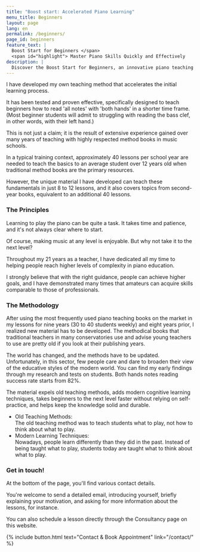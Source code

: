 ```yaml
---
title: "Boost start: Accelerated Piano Learning"
menu_title: Beginners
layout: page
lang: en
permalink: /beginners/
page_id: beginners
feature_text: |
  Boost Start for Beginners </span>
  <span id="highlight"> Master Piano Skills Quickly and Effectively
description: |
  Discover the Boost Start for Beginners, an innovative piano teaching method that helps students read notes with both hands in just 8-12 lessons. Experience modern cognitive learning techniques designed to accelerate your piano education and achieve professional-level skills faster. #PianoLearning #BoostStart
---
```


I have developed my own teaching method that accelerates the initial learning process.

It has been tested and proven effective, specifically designed to teach beginners how to read 'all notes' with 'both hands' in a shorter time frame. (Most beginner students will admit to struggling with reading the bass clef, in other words, with their left hand.)

This is not just a claim; it is the result of extensive experience gained over many years of teaching with highly respected method books in music schools.

In a typical training context, approximately 40 lessons per school year are needed to teach the basics to an average student over 12 years old when traditional method books are the primary resources.

However, the unique material I have developed can teach these fundamentals in just 8 to 12 lessons, and it also covers topics from second-year books, equivalent to an additional 40 lessons.


### The Principles

Learning to play the piano can be quite a task. It takes time and patience, and it's not always clear where to start.

Of course, making music at any level is enjoyable. But why not take it to the next level?

Throughout my 21 years as a teacher, I have dedicated all my time to helping people reach higher levels of complexity in piano education.

I strongly believe that with the right guidance, people can achieve higher goals, and I have demonstrated many times that amateurs can acquire skills comparable to those of professionals.


### The Methodology

After using the most frequently used piano teaching books on the market in my lessons for nine years (30 to 40 students weekly) and eight years prior, I realized new material has to be developed. The methodical books that traditional teachers in many conservatories use and advise young teachers to use are pretty old if you look at their publishing years.

The world has changed, and the methods have to be updated. Unfortunately, in this sector, few people care and dare to broaden their view of the educative styles of the modern world.
You can find my early findings through my research and tests on students. Both hands notes reading success rate starts from 82%.

The material expels old teaching methods, adds modern cognitive learning techniques, takes beginners to the next level faster without relying on self-practice, and helps keep the knowledge solid and durable.
​
- Old Teaching Methods: <br> The old teaching method was to teach students what to play, not how to think about what to play.
- Modern Learning Techniques: <br> Nowadays, people learn differently than they did in the past. Instead of being taught what to play, students today are taught what to think about what to play.


### Get in touch!

At the bottom of the page, you'll find various contact details.

You're welcome to send a detailed email, introducing yourself, briefly explaining your motivation, and asking for more information about the lessons, for instance.

You can also schedule a lesson directly through the Consultancy page on this website.

{% include button.html text="Contact & Book Appointment" link="/contact/" %} 